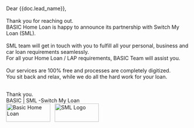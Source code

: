 Dear {{doc.lead_name}},<br><br>
Thank you for reaching out.<br>
BASIC Home Loan is happy to announce its partnership with Switch My Loan (SML).<br><br>
SML team will get in touch with you to fulfill all your personal, business and car  loan requirements seamlessly.<br>
For all your Home Loan / LAP requirements, BASIC Team will assist you.<br><br>
Our services are 100% free and processes are completely digitized.<br>
You sit back and relax, while we do all the hard work for your loan.<br><br>

Thank you.<br>
BASIC | SML -Switch My Loan<br>
<img src="https://switchmyloan.in/logo3.png" alt="Basic Home Loan" width="120" height="50"> &nbsp;
<img src="https://www.switchmyloan.in/assets/img/logo.png" alt="SML Logo" width="120" height="50">